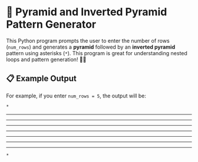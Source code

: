 # 🎇 Pyramid and Inverted Pyramid Pattern Generator

This Python program prompts the user to enter the number of rows (`num_rows`) and generates a **pyramid** followed by an **inverted pyramid** pattern using asterisks (`*`). This program is great for understanding nested loops and pattern generation! 🔺🔻

## 📋 Example Output

For example, if you enter `num_rows = 5`, the output will be:

    *
   ***
  *****
 *******
*********
 *******
  *****
   ***
    *
